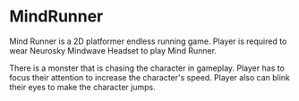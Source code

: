 # MindRunner
Mind Runner is a 2D platformer endless running game. Player is required to wear Neurosky Mindwave Headset to play Mind Runner.

There is a monster that is chasing the character in gameplay. Player has to focus their attention to increase the character's speed. Player also can blink their eyes to make the character jumps.
